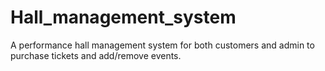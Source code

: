 # Hall_management_system
A performance hall management system for both customers and admin to purchase tickets and add/remove events.
